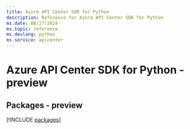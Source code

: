 ```yaml
---
title: Azure API Center SDK for Python
description: Reference for Azure API Center SDK for Python
ms.date: 08/27/2024
ms.topic: reference
ms.devlang: python
ms.service: apicenter
---
```

# Azure API Center SDK for Python - preview
## Packages - preview
[!INCLUDE [packages](api-center-index.md)]